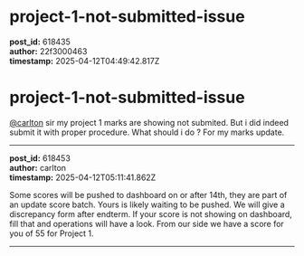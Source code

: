# project-1-not-submitted-issue

**post_id:** 618435  
**author:** 22f3000463  
**timestamp:** 2025-04-12T04:49:42.817Z

# project-1-not-submitted-issue

[@carlton](/u/carlton) sir my project 1 marks are showing not submited. But i did indeed submit it with proper procedure. What should i do ? For my marks update.

---

**post_id:** 618453  
**author:** carlton  
**timestamp:** 2025-04-12T05:11:41.862Z

Some scores will be pushed to dashboard on or after 14th, they are part of an update score batch. Yours is likely waiting to be pushed. We will give a discrepancy form after endterm. If your score is not showing on dashboard, fill that and operations will have a look. From our side we have a score for you of 55 for Project 1.

---


